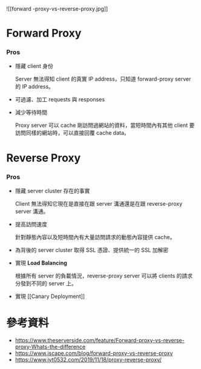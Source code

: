![[forward -proxy-vs-reverse-proxy.jpg]]

# Forward Proxy

### Pros

- 隱藏 client 身份

    Server 無法得知 client 的真實 IP address，只知道 forward-proxy server 的 IP address。

- 可過濾、加工 requests 與 responses

- 減少等待時間

    Proxy server 可以 cache 剛訪問過網站的資料，當短時間內有其他 client 要訪問同樣的網站時，可以直接回覆 cache data。

# Reverse Proxy

### Pros

- 隱藏 server cluster 存在的事實

    Client 無法得知它現在是直接在跟 server 溝通還是在跟 reverse-proxy server 溝通。

- 提高訪問速度

    針對靜態內容以及短時間內有大量訪問請求的動態內容提供 cache。

- 為背後的 server cluster 取得 SSL 憑證、提供統一的 SSL 加解密

- 實現 **Load Balancing**

    根據所有 server 的負載情況，reverse-proxy server 可以將 clients 的請求分發到不同的 server 上。

- 實現 [[Canary Deployment]]

# 參考資料

- <https://www.theserverside.com/feature/Forward-proxy-vs-reverse-proxy-Whats-the-difference>
- <https://www.jscape.com/blog/forward-proxy-vs-reverse-proxy>
- <https://www.jyt0532.com/2019/11/18/proxy-reverse-proxy/>
